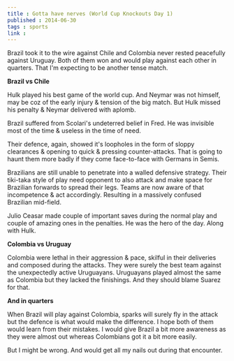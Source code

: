 ```yaml
---
title : Gotta have nerves (World Cup Knockouts Day 1)
published : 2014-06-30
tags : sports
link : 
---
```


Brazil took it to the wire against Chile and Colombia never rested peacefully against Uruguay. Both of them won and would play against each other in quarters. That I'm expecting to be another tense match.

__Brazil vs Chile__

Hulk played his best game of the world cup. And Neymar was not himself, may be coz of the early injury & tension of the big match. But Hulk missed his penalty & Neymar delivered with aplomb.

Brazil suffered from Scolari's undeterred belief in Fred. He was invisible most of the time & useless in the time of need.

Their defence, again, showed it's loopholes in the form of sloppy clearances & opening to quick & pressing counter-attacks. That is going to haunt them more badly if they come face-to-face with Germans in Semis.

Brazilians are still unable to penetrate into a walled defensive strategy. Their tiki-taka style of play need opponent to also attack and make space for Brazilian forwards to spread their legs. Teams are now aware of that incompetence & act accordingly. Resulting in a massively confused Brazilian mid-field.

Julio Ceasar made couple of important saves during the normal play and couple of amazing ones in the penalties. He was the hero of the day. Along with Hulk.

__Colombia vs Uruguay__

Colombia were lethal in their aggression & pace, skilful in their deliveries and composed during the attacks. They were surely the best team against the unexpectedly active Uruguayans. Uruguayans played almost the same as Colombia but they lacked the finishings. And they should blame Suarez for that.

__And in quarters__

When Brazil will play against Colombia, sparks will surely fly in the attack but the defence is what would make the difference. I hope both of them would learn from their mistakes. I would give Brazil a bit more awareness as they were almost out whereas Colombians got it a bit more easily.

But I might be wrong. And would get all my nails out during that encounter.